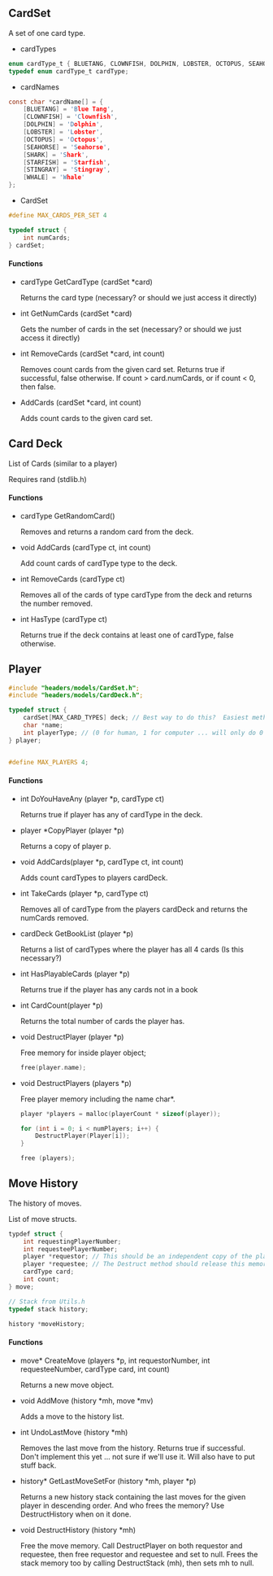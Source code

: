 ## CardSet

A set of one card type.

* cardTypes

````c
enum cardType_t { BLUETANG, CLOWNFISH, DOLPHIN, LOBSTER, OCTOPUS, SEAHORSE, SHARK, STARFISH, STINGRAY, WHALE, MAX_CARD_TYPES }
typedef enum cardType_t cardType;
````

* cardNames

````c
const char *cardName[] = {
	[BLUETANG] = 'Blue Tang',
	[CLOWNFISH] = 'Clownfish',
	[DOLPHIN] = 'Dolphin',
	[LOBSTER] = 'Lobster',
	[OCTOPUS] = 'Octopus',
	[SEAHORSE] = 'Seahorse',
	[SHARK] = 'Shark',
	[STARFISH] = 'Starfish',
	[STINGRAY] = 'Stingray',
	[WHALE] = 'Whale'
};
````

* CardSet

````c
#define MAX_CARDS_PER_SET 4

typedef struct {
	int numCards;
} cardSet;
````

#### Functions

* cardType GetCardType (cardSet *card)

	Returns the card type (necessary? or should we just access it directly)

* int GetNumCards (cardSet *card)

	Gets the number of cards in the set (necessary? or should we just access it directly)

* int RemoveCards (cardSet *card, int count)

	Removes count cards from the given card set.  Returns true if successful, false otherwise.
	If count > card.numCards, or if count < 0, then false.

* AddCards (cardSet *card, int count)

	Adds count cards to the given card set.

## Card Deck

List of Cards (similar to a player)

Requires rand (stdlib.h)

#### Functions

* cardType GetRandomCard()

	Removes and returns a random card from the deck.

* void AddCards (cardType ct, int count)

	Add count cards of cardType type to the deck.

* int RemoveCards (cardType ct)

	Removes all of the cards of type cardType from the deck and
	returns the number removed.

* int HasType (cardType ct)

	Returns true if the deck contains at least one of cardType, false otherwise.

## Player

````c
#include "headers/models/CardSet.h";
#include "headers/models/CardDeck.h";

typedef struct {
	cardSet[MAX_CARD_TYPES] deck; // Best way to do this?  Easiest method: cardSet[MAX_CARD_TYPES] deck;
	char *name;
	int playerType; // (0 for human, 1 for computer ... will only do 0's for now)	
} player;


#define MAX_PLAYERS 4;

````

#### Functions

* int DoYouHaveAny (player *p, cardType ct)

	Returns true if player has any of cardType in the deck.

* player *CopyPlayer (player *p)

	Returns a copy of player p.

* void AddCards(player *p, cardType ct, int count)

	Adds count cardTypes to players cardDeck.

* int TakeCards (player *p, cardType ct)

	Removes all of cardType from the players cardDeck and returns the numCards removed.

* cardDeck GetBookList (player *p)

	Returns a list of cardTypes where the player has all 4 cards  (Is this necessary?)

* int HasPlayableCards (player *p)

	Returns true if the player has any cards not in a book

* int CardCount(player *p)

	Returns the total number of cards the player has.

* void DestructPlayer (player *p)

	Free memory for inside player object;

	````c
	free(player.name);
	````

* void DestructPlayers (players *p)
	
	Free player memory including the name char*.
	
	````c
	player *players = malloc(playerCount * sizeof(player));

	for (int i = 0; i < numPlayers; i++) {
		DestructPlayer(Player[i]);
	}

	free (players);
	````

## Move History

The history of moves.

List of move structs.

````c
typdef struct {
	int requestingPlayerNumber;
	int requesteePlayerNumber;
	player *requestor; // This should be an independent copy of the player as it existed just after the move was executed.
	player *requestee; // The Destruct method should release this memory.
	cardType card;
	int count;
} move;

// Stack from Utils.h
typedef stack history;

history *moveHistory;
````

#### Functions

* move* CreateMove (players *p, int requestorNumber, int requesteeNumber, cardType card, int count)

	Returns a new move object.

* void AddMove (history *mh, move *mv)

	Adds a move to the history list.

* int UndoLastMove (history *mh)

	Removes the last move from the history.
	Returns true if successful.
	Don't implement this yet ... not sure if we'll use it.
	Will also have to put stuff back.

* history* GetLastMoveSetFor (history *mh, player *p)

	Returns a new history stack containing the last moves for the given player in descending order.
	And who frees the memory?  Use DestructHistory when on it done.

* void DestructHistory (history *mh)

	Free the move memory.
	Call DestructPlayer on both requestor and requestee, then free requestor and requestee and set to null.
	Frees the stack memory too by calling DestructStack (mh), then sets mh to null.






